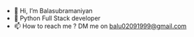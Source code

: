 - 👋 Hi, I’m Balasubramaniyan
- 🌱 Python Full Stack developer
- 📫 How to reach me ?  DM me on balu02091999@gmail.com

<!---
Balasubramaniyan1999/Balasubramaniyan1999 is a ✨ special ✨ repository because its `README.md` (this file) appears on your GitHub profile.
You can click the Preview link to take a look at your changes.
--->
